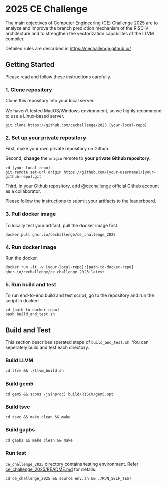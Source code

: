 # 2025 CE Challenge

The main objectives of Computer Engineering (CE) Challenge 2025 are to analyze and improve the branch prediction mechanism of the RISC-V architecture and to strengthen the vectorization capabilites of the LLVM compiler.

Detailed rules are described in https://cechallenge.github.io/


## Getting Started

Please read and follow these instructions carefully.


### 1. Clone repository

Clone this repository into your local server. 

We haven't tested MacOS/Windows environment, so we highly recommend to use a Linux-based server.

```
git clone https://github.com/cechallenge/2025 [your-local-repo]
```

### 2. Set up your private repository

First, make your own private repository on Github.

Second, **change** the `origin` remote to **your private Github repository**.

```
cd [your-local-repo]
git remote set-url origin https://github.com/[your-username]/[your-github-repo].git
```


Third, in your Github repository, add [@cechallenge](https://github.com/cechallenge) official Github account as a collaborator.

Please follow the [instructions](https://cechallenge.github.io/submission/) to submit your artifacts to the leaderboard.

### 3. Pull docker image

To locally test your artifact, pull the docker image first.
```
docker pull ghcr.io/cechallenge/ce_challenge_2025
```

### 4. Run docker image

Run the docker.
```
docker run -it -v [your-local-repo]:[path-to-docker-repo] ghcr.io/cechallenge/ce_challenge_2025:latest
```

### 5. Run build and test

To run end-to-end build and test script, go to the repository and run the script in docker:
```
cd [path-to-docker-repo]
bash build_and_test.sh
```

## Build and Test

This section describes sperated steps of `build_and_test.sh`. You can seperately build and test each directory.

### Build LLVM

```
cd llvm && ./llvm_build.sh
```
### Build gem5
```
cd gem5 && scons -j$(nproc) build/RISCV/gem5.opt
```
### Build tsvc
```
cd tsvc && make clean && make
```
### Build gapbs
```
cd gapbs && make clean && make
```
### Run test
`ce_challenge_2025` directory contains testing environment. Refer [ce_challenge_2025/README.md](https://github.com/cechallenge/2025/blob/main/ce_challenge_2025/README.md) for details.
```
cd ce_challenge_2025 && source env.sh && ./RUN_SELF_TEST
```
